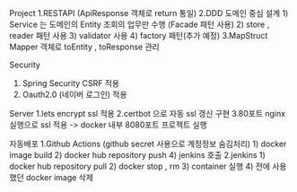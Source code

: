 Project
1.RESTAPI (ApiResponse 객체로 return 통일)
2.DDD 도메인 중심 설계 
    1) Service 는 도메인의 Entity 조회의 업무만 수행 (Facade 패턴 사용)
    2) store , reader 패턴 사용
    3) validator 사용
    4) factory 패턴(추가 예정)
3.MapStruct Mapper 객체로 toEntity , toResponse 관리

Security
1. Spring Security CSRF 적용
2. Oauth2.0 (네이버 로그인) 적용

Server
1.lets encrypt ssl 적용
2.certbot 으로 자동 ssl 갱신 구현
3.80포트 nginx 실행으로 ssl 적용 -> docker 내부 8080포트 프로젝트 실행

자동배포
1.Github Actions (github secret 사용으로 계정정보 숨김처리)
    1) docker image build
    2) docker hub repository push
    4) jenkins 호출
2.jenkins
    1) docker hub repository pull
    2) docker stop , rm
    3) container 실행
    4) 전에 사용했던 docker image 삭제

